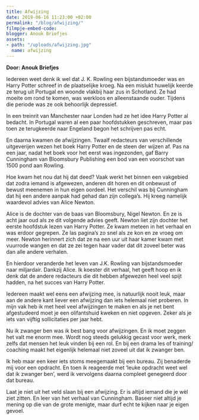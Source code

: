 ```yaml
---
title: Afwijzing
date: 2019-06-16 11:23:00 +02:00
permalink: "/blog/afwijzing/"
filmpje-embed-code: 
blogger: Anouk Briefjes
assets:
- path: "/uploads/afwijzing.jpg"
  name: afwijzing
---
```


**Door: Anouk Briefjes**

Iedereen weet denk ik wel dat J. K. Rowling een bijstandsmoeder was en Harry Potter schreef in de plaatselijke kroeg. Na een mislukt huwelijk keerde ze terug uit Portugal en woonde vlakbij haar zus in Schotland. Ze had moeite om rond te komen, was werkloos en alleenstaande ouder. Tijdens die periode was ze ook behoorlijk depressief. 

In een treinrit van Manchester naar Londen had ze het idee Harry Potter al bedacht. In Portugal waren al een paar hoofdstukken geschreven, maar pas toen ze terugkeerde naar Engeland begon het schrijven pas echt. 

En daarna kwamen de afwijzingen. Twaalf redacteurs van verschillende uitgeverijen wezen het boek Harry Potter en de steen der wijzen af. Pas na een jaar, nadat het boek voor het eerst was ingezonden, gaf Barry Cunningham van Bloomsbury Publishing een bod van een voorschot van 1500 pond aan Rowling. 

Hoe kwam het nou dat hij dat deed? Vaak werkt het binnen een vakgebied dat zodra iemand is afgewezen, anderen dit horen en dit onbewust of bewust meenemen in hun eigen oordeel. Het verschil was bij Cunningham dat hij een andere aanpak had gehad dan zijn collega’s. Hij kreeg namelijk waardevol advies van Alice Newton. 

Alice is de dochter van de baas van Bloomsbury, Nigel Newton. En ze is acht jaar oud als ze dit volgende advies geeft. Newton liet zijn dochter het eerste hoofdstuk lezen van Harry Potter. Ze kwam meteen in het verhaal en was erdoor gegrepen. Ze las pagina’s zo snel als ze kon en ze vroeg om meer. Newton herinnert zich dat ze na een uur uit haar kamer kwam met vuurrode wangen en dat ze zei tegen haar vader dat dit zoveel beter was dan alle andere verhalen. 

En hierdoor veranderde het leven van J.K. Rowling van bijstandsmoeder naar miljardair. Dankzij Alice. Ik koester dit verhaal, het geeft hoop en ik denk dat de andere redacteurs die dit hebben afgewezen heel veel spijt hadden, na het succes van Harry Potter. 

Iedereen maakt wel eens een afwijzing mee, is natuurlijk nooit leuk, maar aan de andere kant liever een afwijzing dan iets helemaal niet proberen. In mijn vak heb ik met heel veel afwijzingen te maken en als je net bent afgestudeerd moet je een olifantshuid kweken en niet opgeven. Zeker als je iets van vijftig sollicitaties per jaar hebt.

Nu ik zwanger ben was ik best bang voor afwijzingen. En ik moet zeggen het valt me enorm mee. Wordt nog steeds gelukkig gecast voor werk, merk zelfs dat mensen het leuk vinden bij een rol. En bij een drama les of training/ coaching maakt het eigenlijk helemaal niet zoveel uit dat ik zwanger ben. 

Ik heb maar een keer iets stoms meegemaakt bij een bureau. Zij benaderde mij voor een opdracht. En toen ik reageerde met ‘leuke opdracht weet wel dat ik zwanger ben’, werd ik vervolgens daarna compleet genegeerd door dat bureau.

Laat je niet uit het veld slaan bij een afwijzing. Er is altijd iemand die je wèl ziet zitten. En leer van het verhaal van Cunningham. Baseer niet altijd je mening op die van de grote menigte, maar durf echt te kijken naar je eigen gevoel.
